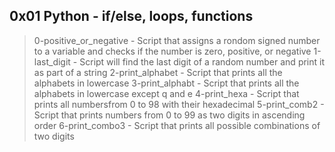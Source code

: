 ## 0x01 Python - if/else, loops, functions
> 0-positive_or_negative - Script that assigns a rondom signed number to a variable and checks if the number is zero, positive, or negative
> 1-last_digit - Script will find the last digit of a random number and print it as part of a string
> 2-print_alphabet - Script that prints all the alphabets in lowercase
> 3-print_alphabt - Script that prints all the alphabets in lowercase except q and e
> 4-print_hexa - Script that prints all numbersfrom 0 to 98 with their hexadecimal
> 5-print_comb2 - Script that prints numbers from 0 to 99 as two digits in ascending order
> 6-print_combo3 - Script that prints all possible combinations of two digits
